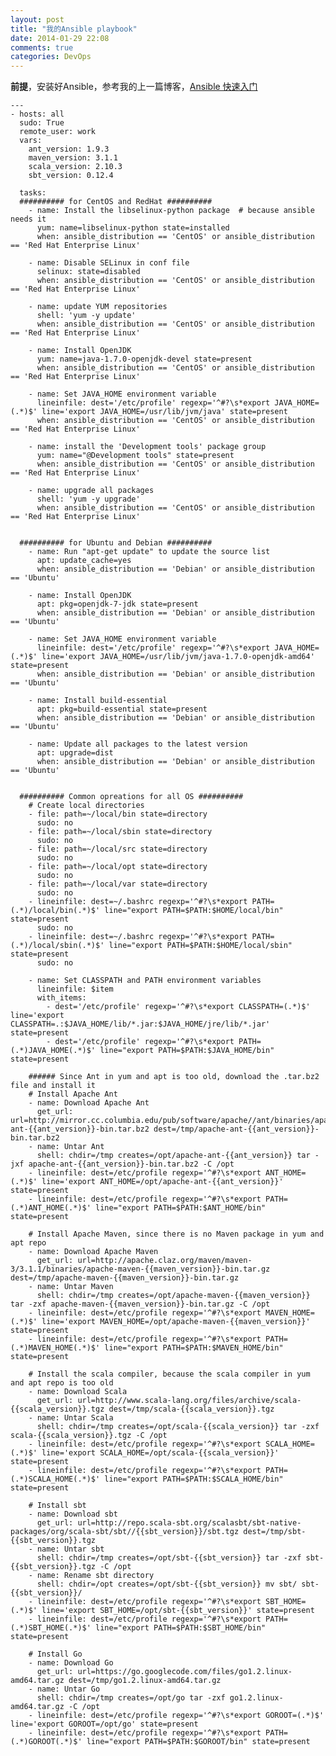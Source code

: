 ```yaml
---
layout: post
title: "我的Ansible playbook"
date: 2014-01-29 22:08
comments: true
categories: DevOps
---
```


**前提**，安装好Ansible，参考我的上一篇博客，[Ansible 快速入门](http://www.yanjiuyanjiu.com/blog/20140127)

    ---
    - hosts: all
      sudo: True
      remote_user: work
      vars:
        ant_version: 1.9.3
        maven_version: 3.1.1
        scala_version: 2.10.3
        sbt_version: 0.12.4
    
      tasks:
      ########## for CentOS and RedHat ##########
        - name: Install the libselinux-python package  # because ansible needs it
          yum: name=libselinux-python state=installed
          when: ansible_distribution == 'CentOS' or ansible_distribution == 'Red Hat Enterprise Linux'
    
        - name: Disable SELinux in conf file
          selinux: state=disabled
          when: ansible_distribution == 'CentOS' or ansible_distribution == 'Red Hat Enterprise Linux'
    
        - name: update YUM repositories
          shell: 'yum -y update'
          when: ansible_distribution == 'CentOS' or ansible_distribution == 'Red Hat Enterprise Linux'
    
        - name: Install OpenJDK
          yum: name=java-1.7.0-openjdk-devel state=present
          when: ansible_distribution == 'CentOS' or ansible_distribution == 'Red Hat Enterprise Linux'
    
        - name: Set JAVA_HOME environment variable
          lineinfile: dest='/etc/profile' regexp='^#?\s*export JAVA_HOME=(.*)$' line='export JAVA_HOME=/usr/lib/jvm/java' state=present
          when: ansible_distribution == 'CentOS' or ansible_distribution == 'Red Hat Enterprise Linux'
    
        - name: install the 'Development tools' package group
          yum: name="@Development tools" state=present
          when: ansible_distribution == 'CentOS' or ansible_distribution == 'Red Hat Enterprise Linux'
    
        - name: upgrade all packages
          shell: 'yum -y upgrade'
          when: ansible_distribution == 'CentOS' or ansible_distribution == 'Red Hat Enterprise Linux'
    
    
      ########## for Ubuntu and Debian ##########
        - name: Run "apt-get update" to update the source list
          apt: update_cache=yes
          when: ansible_distribution == 'Debian' or ansible_distribution == 'Ubuntu'
    
        - name: Install OpenJDK
          apt: pkg=openjdk-7-jdk state=present
          when: ansible_distribution == 'Debian' or ansible_distribution == 'Ubuntu'
    
        - name: Set JAVA_HOME environment variable
          lineinfile: dest='/etc/profile' regexp='^#?\s*export JAVA_HOME=(.*)$' line='export JAVA_HOME=/usr/lib/jvm/java-1.7.0-openjdk-amd64' state=present
          when: ansible_distribution == 'Debian' or ansible_distribution == 'Ubuntu'
    
        - name: Install build-essential
          apt: pkg=build-essential state=present
          when: ansible_distribution == 'Debian' or ansible_distribution == 'Ubuntu'
    
        - name: Update all packages to the latest version
          apt: upgrade=dist
          when: ansible_distribution == 'Debian' or ansible_distribution == 'Ubuntu'
    
    
      ########## Common opreations for all OS ##########
        # Create local directories
        - file: path=~/local/bin state=directory
          sudo: no
        - file: path=~/local/sbin state=directory
          sudo: no
        - file: path=~/local/src state=directory
          sudo: no
        - file: path=~/local/opt state=directory
          sudo: no
        - file: path=~/local/var state=directory
          sudo: no
        - lineinfile: dest=~/.bashrc regexp='^#?\s*export PATH=(.*)/local/bin(.*)$' line="export PATH=$PATH:$HOME/local/bin" state=present
          sudo: no
        - lineinfile: dest=~/.bashrc regexp='^#?\s*export PATH=(.*)/local/sbin(.*)$' line="export PATH=$PATH:$HOME/local/sbin" state=present
          sudo: no
    
        - name: Set CLASSPATH and PATH environment variables
          lineinfile: $item
          with_items:
            - dest='/etc/profile' regexp='^#?\s*export CLASSPATH=(.*)$' line='export CLASSPATH=.:$JAVA_HOME/lib/*.jar:$JAVA_HOME/jre/lib/*.jar' state=present
            - dest='/etc/profile' regexp='^#?\s*export PATH=(.*)JAVA_HOME(.*)$' line="export PATH=$PATH:$JAVA_HOME/bin" state=present
    
        ###### Since Ant in yum and apt is too old, download the .tar.bz2 file and install it
        # Install Apache Ant
        - name: Download Apache Ant
          get_url: url=http://mirror.cc.columbia.edu/pub/software/apache//ant/binaries/apache-ant-{{ant_version}}-bin.tar.bz2 dest=/tmp/apache-ant-{{ant_version}}-bin.tar.bz2
        - name: Untar Ant
          shell: chdir=/tmp creates=/opt/apache-ant-{{ant_version}} tar -jxf apache-ant-{{ant_version}}-bin.tar.bz2 -C /opt
        - lineinfile: dest=/etc/profile regexp='^#?\s*export ANT_HOME=(.*)$' line='export ANT_HOME=/opt/apache-ant-{{ant_version}}' state=present
        - lineinfile: dest=/etc/profile regexp='^#?\s*export PATH=(.*)ANT_HOME(.*)$' line="export PATH=$PATH:$ANT_HOME/bin" state=present
    
        # Install Apache Maven, since there is no Maven package in yum and apt repo
        - name: Download Apache Maven
          get_url: url=http://apache.claz.org/maven/maven-3/3.1.1/binaries/apache-maven-{{maven_version}}-bin.tar.gz dest=/tmp/apache-maven-{{maven_version}}-bin.tar.gz
        - name: Untar Maven
          shell: chdir=/tmp creates=/opt/apache-maven-{{maven_version}} tar -zxf apache-maven-{{maven_version}}-bin.tar.gz -C /opt
        - lineinfile: dest=/etc/profile regexp='^#?\s*export MAVEN_HOME=(.*)$' line='export MAVEN_HOME=/opt/apache-maven-{{maven_version}}' state=present
        - lineinfile: dest=/etc/profile regexp='^#?\s*export PATH=(.*)MAVEN_HOME(.*)$' line="export PATH=$PATH:$MAVEN_HOME/bin" state=present
    
        # Install the scala compiler, because the scala compiler in yum and apt repo is too old
        - name: Download Scala
          get_url: url=http://www.scala-lang.org/files/archive/scala-{{scala_version}}.tgz dest=/tmp/scala-{{scala_version}}.tgz
        - name: Untar Scala
          shell: chdir=/tmp creates=/opt/scala-{{scala_version}} tar -zxf scala-{{scala_version}}.tgz -C /opt
        - lineinfile: dest=/etc/profile regexp='^#?\s*export SCALA_HOME=(.*)$' line='export SCALA_HOME=/opt/scala-{{scala_version}}' state=present
        - lineinfile: dest=/etc/profile regexp='^#?\s*export PATH=(.*)SCALA_HOME(.*)$' line="export PATH=$PATH:$SCALA_HOME/bin" state=present
    
        # Install sbt
        - name: Download sbt
          get_url: url=http://repo.scala-sbt.org/scalasbt/sbt-native-packages/org/scala-sbt/sbt//{{sbt_version}}/sbt.tgz dest=/tmp/sbt-{{sbt_version}}.tgz
        - name: Untar sbt
          shell: chdir=/tmp creates=/opt/sbt-{{sbt_version}} tar -zxf sbt-{{sbt_version}}.tgz -C /opt
        - name: Rename sbt directory
          shell: chdir=/opt creates=/opt/sbt-{{sbt_version}} mv sbt/ sbt-{{sbt_version}}/
        - lineinfile: dest=/etc/profile regexp='^#?\s*export SBT_HOME=(.*)$' line='export SBT_HOME=/opt/sbt-{{sbt_version}}' state=present
        - lineinfile: dest=/etc/profile regexp='^#?\s*export PATH=(.*)SBT_HOME(.*)$' line="export PATH=$PATH:$SBT_HOME/bin" state=present
    
        # Install Go
        - name: Download Go
          get_url: url=https://go.googlecode.com/files/go1.2.linux-amd64.tar.gz dest=/tmp/go1.2.linux-amd64.tar.gz
        - name: Untar Go
          shell: chdir=/tmp creates=/opt/go tar -zxf go1.2.linux-amd64.tar.gz -C /opt
        - lineinfile: dest=/etc/profile regexp='^#?\s*export GOROOT=(.*)$' line='export GOROOT=/opt/go' state=present
        - lineinfile: dest=/etc/profile regexp='^#?\s*export PATH=(.*)GOROOT(.*)$' line="export PATH=$PATH:$GOROOT/bin" state=present

